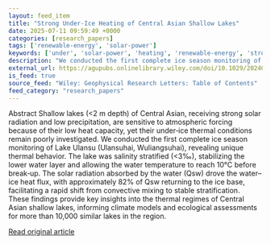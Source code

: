```yaml
---
layout: feed_item
title: "Strong Under‐Ice Heating of Central Asian Shallow Lakes"
date: 2025-07-11 09:59:49 +0000
categories: [research_papers]
tags: ['renewable-energy', 'solar-power']
keywords: ['under', 'solar-power', 'heating', 'renewable-energy', 'strong']
description: "We conducted the first complete ice season monitoring of Lake Ulansu (Ulansuhai, Wuliangsuhai), revealing unique thermal behavior"
external_url: https://agupubs.onlinelibrary.wiley.com/doi/10.1029/2024GL114501?af=R
is_feed: true
source_feed: "Wiley: Geophysical Research Letters: Table of Contents"
feed_category: "research_papers"
---
```


Abstract Shallow lakes (<2 m depth) of Central Asian, receiving strong solar radiation and low precipitation, are sensitive to atmospheric forcing because of their low heat capacity, yet their under‐ice thermal conditions remain poorly investigated. We conducted the first complete ice season monitoring of Lake Ulansu (Ulansuhai, Wuliangsuhai), revealing unique thermal behavior. The lake was salinity stratified (<3‰), stabilizing the lower water layer and allowing the water temperature to reach 10°C before break‐up. The solar radiation absorbed by the water (Qsw) drove the water–ice heat flux, with approximately 82% of Qsw returning to the ice base, facilitating a rapid shift from convective mixing to stable stratification. These findings provide key insights into the thermal regimes of Central Asian shallow lakes, informing climate models and ecological assessments for more than 10,000 similar lakes in the region.

[Read original article](https://agupubs.onlinelibrary.wiley.com/doi/10.1029/2024GL114501?af=R)
